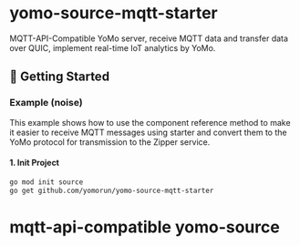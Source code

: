 # yomo-source-mqtt-starter
MQTT-API-Compatible YoMo server, receive MQTT data and transfer data over QUIC, implement real-time IoT analytics by YoMo.

## 🚀 Getting Started

### Example (noise)

This example shows how to use the component reference method to make it easier to receive MQTT messages using starter and convert them to the YoMo protocol for transmission to the Zipper service.

#### 1. Init Project

```bash
go mod init source
go get github.com/yomorun/yomo-source-mqtt-starter
```

# mqtt-api-compatible yomo-source
